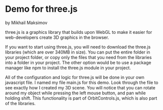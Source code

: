 # Demo for three.js
by Mikhail Maksimov

three.js is a graphics library that builds upon WebGL to make it easier for web-developers create 3D graphics in the browser.

If you want to start using three.js, you will need to download the three.js libraries (which are over 340MB in size). You can put the entire folder in your project folder, or copy only the files that you need from the libraries into a folder in your project. The other option would be to use a package manager like npm to install the three.js module in your project.

All of the configuration and logic for three.js will be done in your own javascript file. I named my file main.js for this demo. Look through the file to see exactly how I created my 3D scene. You will notice that you can rotate around my object while pressing the left mouse button, and pan while holding shift. This functionality is part of OrbitControls.js, which is also part of the libraries.